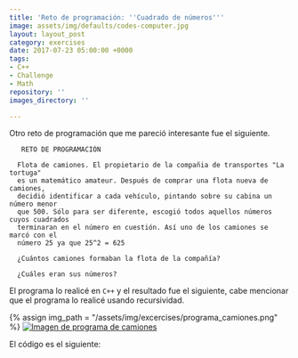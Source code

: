 ```yaml
---
title: 'Reto de programación: ''Cuadrado de números'''
image: assets/img/defaults/codes-computer.jpg
layout: layout_post
category: exercises
date: 2017-07-23 05:00:00 +0000
tags:
- C++
- Challenge
- Math
repository: ''
images_directory: ''

---
```

Otro reto de programación que me pareció interesante fue el siguiente.

```text
   RETO DE PROGRAMACIÓN

  Flota de camiones. El propietario de la compañia de transportes "La tortuga"
  es un matemático amateur. Después de comprar una flota nueva de camiones, 
  decidió identificar a cada vehículo, pintando sobre su cabina un número menor
  que 500. Sólo para ser diferente, escogió todos aquellos números cuyos cuadrados
  terminaran en el número en cuestión. Así uno de los camiones se marcó con el 
  número 25 ya que 25^2 = 625
  
  ¿Cuántos camiones formaban la flota de la compañía?
  
  ¿Cuáles eran sus números?
```

El programa lo realicé en `C++` y el resultado fue el siguiente, cabe mencionar que el programa lo realicé usando recursividad.

{% assign img_path = "/assets/img/excercises/programa_camiones.png" %}
<a href="{{ site.baseurl }}{{ img_path }}"><img class="img__responsive" src="{{ site.baseurl}}{{ img_path }}" alt="Imagen de programa de camiones"></a>

El código es el siguiente:

<code data-gist-id="192dd8fcc187f4e21386"></code>